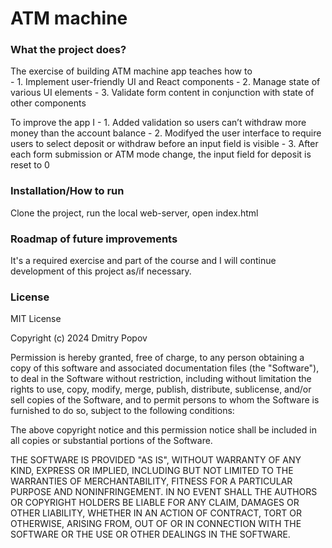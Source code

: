 # ATM machine


### What the project does?
The exercise of building ATM machine app teaches how to  
    - 1. Implement user-friendly UI and React components
    - 2. Manage state of various UI elements
    - 3. Validate form content in conjunction with state of other components

To improve the app I 
    - 1. Added validation so users can’t withdraw more money than the account balance
    - 2. Modifyed the user interface to require users to select deposit or withdraw before an input field is visible
    - 3. After each form submission or ATM mode change, the input field for deposit is reset to 0

### Installation/How to run
Clone the project, run the local web-server, open index.html


### Roadmap of future improvements
It's a required exercise and part of the course and I will continue development of this project as/if necessary.

### License
MIT License

Copyright (c) 2024 Dmitry Popov

Permission is hereby granted, free of charge, to any person obtaining a copy
of this software and associated documentation files (the "Software"), to deal
in the Software without restriction, including without limitation the rights
to use, copy, modify, merge, publish, distribute, sublicense, and/or sell
copies of the Software, and to permit persons to whom the Software is
furnished to do so, subject to the following conditions:

The above copyright notice and this permission notice shall be included in all
copies or substantial portions of the Software.

THE SOFTWARE IS PROVIDED "AS IS", WITHOUT WARRANTY OF ANY KIND, EXPRESS OR
IMPLIED, INCLUDING BUT NOT LIMITED TO THE WARRANTIES OF MERCHANTABILITY,
FITNESS FOR A PARTICULAR PURPOSE AND NONINFRINGEMENT. IN NO EVENT SHALL THE
AUTHORS OR COPYRIGHT HOLDERS BE LIABLE FOR ANY CLAIM, DAMAGES OR OTHER
LIABILITY, WHETHER IN AN ACTION OF CONTRACT, TORT OR OTHERWISE, ARISING FROM,
OUT OF OR IN CONNECTION WITH THE SOFTWARE OR THE USE OR OTHER DEALINGS IN THE
SOFTWARE.
